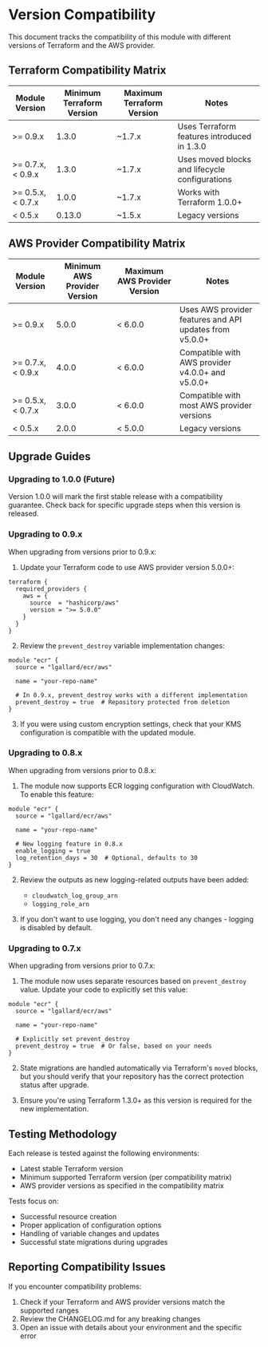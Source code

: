 # Version Compatibility

This document tracks the compatibility of this module with different versions of Terraform and the AWS provider.

## Terraform Compatibility Matrix

| Module Version | Minimum Terraform Version | Maximum Terraform Version | Notes |
|----------------|---------------------------|---------------------------|-------|
| >= 0.9.x       | 1.3.0                     | ~1.7.x                   | Uses Terraform features introduced in 1.3.0 |
| >= 0.7.x, < 0.9.x | 1.3.0                  | ~1.7.x                   | Uses moved blocks and lifecycle configurations |
| >= 0.5.x, < 0.7.x | 1.0.0                  | ~1.7.x                   | Works with Terraform 1.0.0+ |
| < 0.5.x        | 0.13.0                    | ~1.5.x                   | Legacy versions |

## AWS Provider Compatibility Matrix

| Module Version | Minimum AWS Provider Version | Maximum AWS Provider Version | Notes |
|----------------|------------------------------|------------------------------|-------|
| >= 0.9.x       | 5.0.0                        | < 6.0.0                      | Uses AWS provider features and API updates from v5.0.0+ |
| >= 0.7.x, < 0.9.x | 4.0.0                     | < 6.0.0                      | Compatible with AWS provider v4.0.0+ and v5.0.0+ |
| >= 0.5.x, < 0.7.x | 3.0.0                     | < 6.0.0                      | Compatible with most AWS provider versions |
| < 0.5.x        | 2.0.0                        | < 5.0.0                      | Legacy versions |

## Upgrade Guides

### Upgrading to 1.0.0 (Future)

Version 1.0.0 will mark the first stable release with a compatibility guarantee. Check back for specific upgrade steps when this version is released.

### Upgrading to 0.9.x

When upgrading from versions prior to 0.9.x:

1. Update your Terraform code to use AWS provider version 5.0.0+:

```hcl
terraform {
  required_providers {
    aws = {
      source  = "hashicorp/aws"
      version = ">= 5.0.0"
    }
  }
}
```

2. Review the `prevent_destroy` variable implementation changes:

```hcl
module "ecr" {
  source = "lgallard/ecr/aws"

  name = "your-repo-name"

  # In 0.9.x, prevent_destroy works with a different implementation
  prevent_destroy = true  # Repository protected from deletion
}
```

3. If you were using custom encryption settings, check that your KMS configuration is compatible with the updated module.

### Upgrading to 0.8.x

When upgrading from versions prior to 0.8.x:

1. The module now supports ECR logging configuration with CloudWatch. To enable this feature:

```hcl
module "ecr" {
  source = "lgallard/ecr/aws"

  name = "your-repo-name"

  # New logging feature in 0.8.x
  enable_logging = true
  log_retention_days = 30  # Optional, defaults to 30
}
```

2. Review the outputs as new logging-related outputs have been added:
   - `cloudwatch_log_group_arn`
   - `logging_role_arn`

3. If you don't want to use logging, you don't need any changes - logging is disabled by default.

### Upgrading to 0.7.x

When upgrading from versions prior to 0.7.x:

1. The module now uses separate resources based on `prevent_destroy` value. Update your code to explicitly set this value:

```hcl
module "ecr" {
  source = "lgallard/ecr/aws"

  name = "your-repo-name"

  # Explicitly set prevent_destroy
  prevent_destroy = true  # Or false, based on your needs
}
```

2. State migrations are handled automatically via Terraform's `moved` blocks, but you should verify that your repository has the correct protection status after upgrade.

3. Ensure you're using Terraform 1.3.0+ as this version is required for the new implementation.

## Testing Methodology

Each release is tested against the following environments:

- Latest stable Terraform version
- Minimum supported Terraform version (per compatibility matrix)
- AWS provider versions as specified in the compatibility matrix

Tests focus on:

- Successful resource creation
- Proper application of configuration options
- Handling of variable changes and updates
- Successful state migrations during upgrades

## Reporting Compatibility Issues

If you encounter compatibility problems:

1. Check if your Terraform and AWS provider versions match the supported ranges
2. Review the CHANGELOG.md for any breaking changes
3. Open an issue with details about your environment and the specific error
